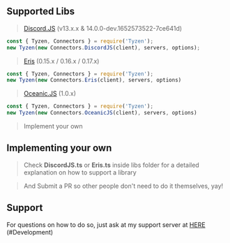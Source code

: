 ## Supported Libs

> [Discord.JS](https://discord.js.org/#/) (v13.x.x & 14.0.0-dev.1652573522-7ce641d)

```js
const { Tyzen, Connectors } = require('Tyzen');
new Tyzen(new Connectors.DiscordJS(client), servers, options);
```

> [Eris](https://abal.moe/Eris/) (0.15.x / 0.16.x / 0.17.x)

```js
const { Tyzen, Connectors } = require('Tyzen');
new Tyzen(new Connectors.Eris(client), servers, options)
```

> [Oceanic.JS](https://oceanic.ws/) (1.0.x)

```js
const { Tyzen, Connectors } = require('Tyzen');
new Tyzen(new Connectors.OceanicJS(client), servers, options)
```

> Implement your own 

## Implementing your own

> Check **DiscordJS.ts** or **Eris.ts** inside libs folder for a detailed explanation on how to support a library

> And Submit a PR so other people don't need to do it themselves, yay!

## Support

For questions on how to do so, just ask at my support server at [HERE](https://discord.gg/FVqbtGu) (#Development)

